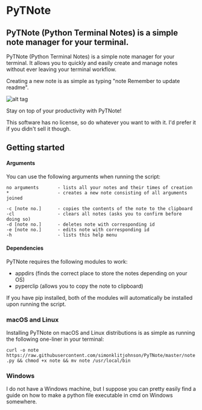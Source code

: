# PyTNote
## PyTNote (Python Terminal Notes) is a simple note manager for your terminal.

PyTNote (Python Terminal Notes) is a simple note manager for your terminal.
It allows you to quickly and easily create and manage notes without ever leaving your terminal workflow.

Creating a new note is as simple as typing "note Remember to update readme".

![alt tag](http://img4.imagetitan.com/img4/ciO0bPFjaHN23TR/14/14_screenshot2016-11-28at14.00.16.png)

Stay on top of your productivity with PyTNote!

This software has no license, so do whatever you want to with it. I'd prefer it if you didn't sell it though.

## Getting started
#### Arguments
You can use the following arguments when running the script:
```
no arguments       - lists all your notes and their times of creation
*                  - creates a new note consisting of all arguments joined

-c [note no.]      - copies the contents of the note to the clipboard
-cl                - clears all notes (asks you to confirm before doing so)
-d [note no.]      - deletes note with corresponding id
-e [note no.]      - edits note with corresponding id
-h                 - lists this help menu
```
#### Dependencies
PyTNote requires the following modules to work:
* appdirs (finds the correct place to store the notes depending on your OS)
* pyperclip (allows you to copy the note to clipboard)

If you have pip installed, both of the modules will automatically be installed upon running the script.

### macOS and Linux
Installing PyTNote on macOS and Linux distributions is as simple as running the following one-liner in your terminal:

`curl -o note https://raw.githubusercontent.com/simonklitjohnson/PyTNote/master/note.py && chmod +x note && mv note /usr/local/bin`

### Windows
I do not have a Windows machine, but I suppose you can pretty easily find a guide on how to make a python file executable in cmd on Windows somewhere.
